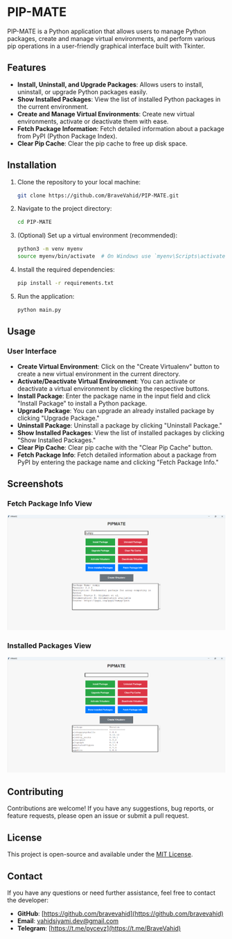 # PIP-MATE

PIP-MATE is a Python application that allows users to manage Python packages, create and manage virtual environments, and perform various pip operations in a user-friendly graphical interface built with Tkinter.

## Features

- **Install, Uninstall, and Upgrade Packages**: Allows users to install, uninstall, or upgrade Python packages easily.
- **Show Installed Packages**: View the list of installed Python packages in the current environment.
- **Create and Manage Virtual Environments**: Create new virtual environments, activate or deactivate them with ease.
- **Fetch Package Information**: Fetch detailed information about a package from PyPI (Python Package Index).
- **Clear Pip Cache**: Clear the pip cache to free up disk space.


## Installation

1. Clone the repository to your local machine:

    ```bash
    git clone https://github.com/BraveVahid/PIP-MATE.git
    ```

2. Navigate to the project directory:

    ```bash
    cd PIP-MATE
    ```

3. (Optional) Set up a virtual environment (recommended):

    ```bash
    python3 -m venv myenv
    source myenv/bin/activate  # On Windows use `myenv\Scripts\activate`
    ```

4. Install the required dependencies:

    ```bash
    pip install -r requirements.txt
    ```

5. Run the application:

    ```bash
    python main.py
    ```

## Usage

### User Interface

- **Create Virtual Environment**: Click on the "Create Virtualenv" button to create a new virtual environment in the current directory.
- **Activate/Deactivate Virtual Environment**: You can activate or deactivate a virtual environment by clicking the respective buttons.
- **Install Package**: Enter the package name in the input field and click "Install Package" to install a Python package.
- **Upgrade Package**: You can upgrade an already installed package by clicking "Upgrade Package."
- **Uninstall Package**: Uninstall a package by clicking "Uninstall Package."
- **Show Installed Packages**: View the list of installed packages by clicking "Show Installed Packages."
- **Clear Pip Cache**: Clear pip cache with the "Clear Pip Cache" button.
- **Fetch Package Info**: Fetch detailed information about a package from PyPI by entering the package name and clicking "Fetch Package Info."

## Screenshots

### Fetch Package Info View
![Main Screen](Screenshot1.png)

### Installed Packages View
![Installed Packages](Screenshot2.png)

## Contributing

Contributions are welcome! If you have any suggestions, bug reports, or feature requests, please open an issue or submit a pull request.
## License

This project is open-source and available under the [MIT License](LICENSE).


## Contact

If you have any questions or need further assistance, feel free to contact the developer:

- **GitHub**: [https://github.com/bravevahid](https://github.com/bravevahid)
- **Email**: vahidsiyami.dev@gmail.com
- **Telegram**: [https://t.me/pycevz](https://t.me/BraveVahid)
